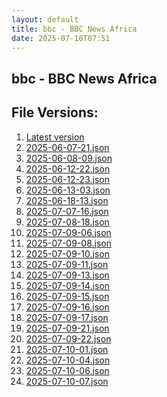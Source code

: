 ```yaml
---
layout: default
title: bbc - BBC News Africa
date: 2025-07-10T07:51
---
```


## bbc - BBC News Africa

<div id="data-chart"></div>
<div id="data-table"></div>
<script>
document.addEventListener('DOMContentLoaded', function(){
  document.getElementById('data-table').textContent = 'This source isn't supported for tables yet.';
});
</script>

## File Versions:
1. [Latest version](./latest.json)
2. [2025-06-07-21.json](./2025-06-07-21.json)
3. [2025-06-08-09.json](./2025-06-08-09.json)
4. [2025-06-12-22.json](./2025-06-12-22.json)
5. [2025-06-12-23.json](./2025-06-12-23.json)
6. [2025-06-13-03.json](./2025-06-13-03.json)
7. [2025-06-18-13.json](./2025-06-18-13.json)
8. [2025-07-07-16.json](./2025-07-07-16.json)
9. [2025-07-08-18.json](./2025-07-08-18.json)
10. [2025-07-09-06.json](./2025-07-09-06.json)
11. [2025-07-09-08.json](./2025-07-09-08.json)
12. [2025-07-09-10.json](./2025-07-09-10.json)
13. [2025-07-09-11.json](./2025-07-09-11.json)
14. [2025-07-09-13.json](./2025-07-09-13.json)
15. [2025-07-09-14.json](./2025-07-09-14.json)
16. [2025-07-09-15.json](./2025-07-09-15.json)
17. [2025-07-09-16.json](./2025-07-09-16.json)
18. [2025-07-09-17.json](./2025-07-09-17.json)
19. [2025-07-09-21.json](./2025-07-09-21.json)
20. [2025-07-09-22.json](./2025-07-09-22.json)
21. [2025-07-10-01.json](./2025-07-10-01.json)
22. [2025-07-10-04.json](./2025-07-10-04.json)
23. [2025-07-10-06.json](./2025-07-10-06.json)
24. [2025-07-10-07.json](./2025-07-10-07.json)
